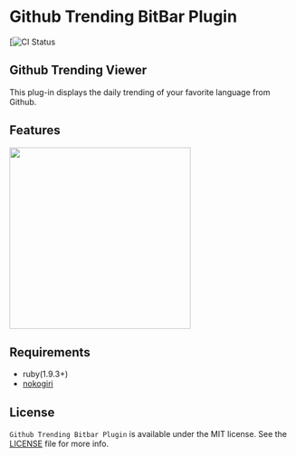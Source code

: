 Github Trending BitBar Plugin
===
[![CI Status](https://travis-ci.org/mfks17/bitbar-plugin-AppStore.svg?branch=master)

## Github Trending Viewer

This plug-in displays the daily trending of your favorite language from Github.

## Features

<img src="https://raw.githubusercontent.com/mfks17/bitbar-plugin-github-trending/master/Screenshots/02.gif" width="320px" />

## Requirements

- ruby(1.9.3+)
- [nokogiri](https://github.com/sparklemotion/nokogiri)

## License

```Github Trending Bitbar Plugin``` is available under the MIT license. See the [LICENSE](https://github.com/mfks17/bitbar-plugin-github-trending/blob/master/LICENSE) file for more info.
